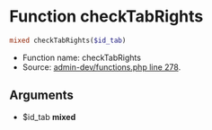 Function checkTabRights
===========================





```php
mixed checkTabRights($id_tab)
```

* Function name: checkTabRights
* Source: [admin-dev/functions.php line 278](https://github.com/PrestaShop/PrestaShop/blob/1.5.3.0/admin-dev/functions.php#L278).

Arguments
---------

* $id_tab **mixed**

